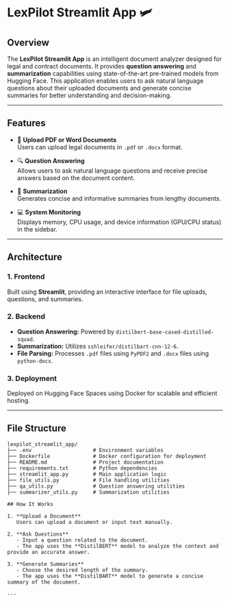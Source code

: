 # LexPilot Streamlit App 🛩️

## Overview

The **LexPilot Streamlit App** is an intelligent document analyzer designed for legal and contract documents. It provides **question answering** and **summarization** capabilities using state-of-the-art pre-trained models from Hugging Face. This application enables users to ask natural language questions about their uploaded documents and generate concise summaries for better understanding and decision-making.

---

## Features

- 📄 **Upload PDF or Word Documents**  
  Users can upload legal documents in `.pdf` or `.docx` format.

- 🔍 **Question Answering**  
  Allows users to ask natural language questions and receive precise answers based on the document content.

- 📝 **Summarization**  
  Generates concise and informative summaries from lengthy documents.

- 💻 **System Monitoring**  
  Displays memory, CPU usage, and device information (GPU/CPU status) in the sidebar.

---

## Architecture

### 1. **Frontend**  
Built using **Streamlit**, providing an interactive interface for file uploads, questions, and summaries.

### 2. **Backend**  
- **Question Answering:** Powered by `distilbert-base-cased-distilled-squad`.  
- **Summarization:** Utilizes `sshleifer/distilbart-cnn-12-6`.  
- **File Parsing:** Processes `.pdf` files using `PyPDF2` and `.docx` files using `python-docx`.

### 3. **Deployment**  
Deployed on Hugging Face Spaces using Docker for scalable and efficient hosting.

---

## File Structure

```plaintext
lexpilot_streamlit_app/
├── .env                    # Environment variables
├── Dockerfile              # Docker configuration for deployment
├── README.md               # Project documentation
├── requirements.txt        # Python dependencies
├── streamlit_app.py        # Main application logic
├── file_utils.py           # File handling utilities
├── qa_utils.py             # Question answering utilities
├── summarizer_utils.py     # Summarization utilities

## How It Works

1. **Upload a Document**  
   Users can upload a document or input text manually.

2. **Ask Questions**  
   - Input a question related to the document.  
   - The app uses the **DistilBERT** model to analyze the context and provide an accurate answer.

3. **Generate Summaries**  
   - Choose the desired length of the summary.  
   - The app uses the **DistilBART** model to generate a concise summary of the document.

---
